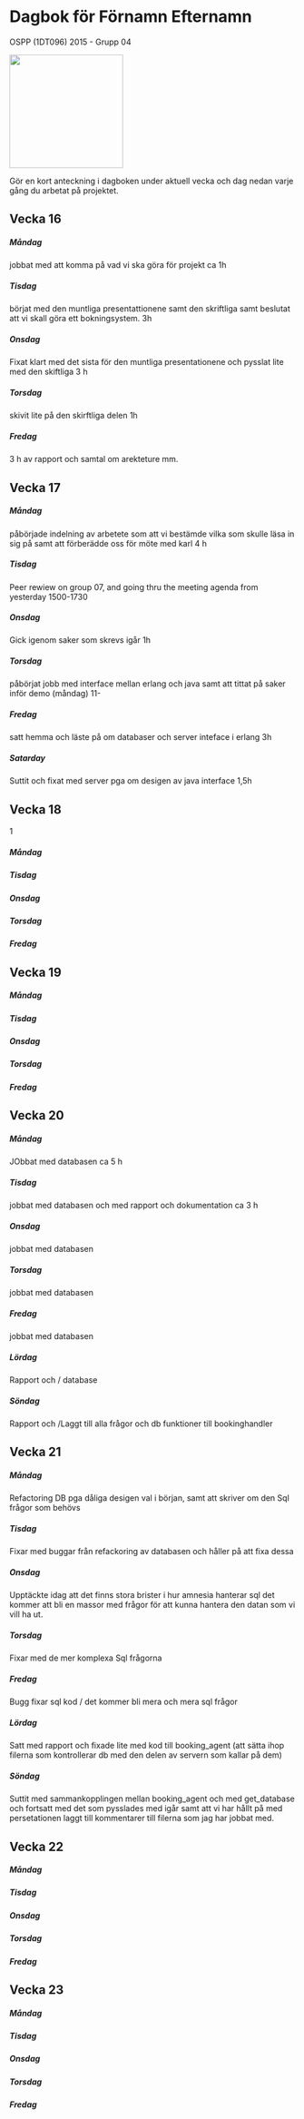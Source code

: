 # Dagbok för Förnamn Efternamn

OSPP (1DT096) 2015 - Grupp 04



<img src="../images/oskar.png" width="200">

Gör en kort anteckning i dagboken under aktuell vecka och dag nedan
varje gång du arbetat på projektet.

## Vecka 16

##### Måndag
jobbat med att komma på vad vi ska göra för projekt ca 1h
##### Tisdag
börjat med den muntliga presentattionene samt den skriftliga samt beslutat att vi skall göra ett bokningsystem. 3h
##### Onsdag
Fixat klart med det sista för den muntliga presentationene och pysslat lite med den skiftliga 3 h 
##### Torsdag
skivit lite på den skirftliga delen 1h
##### Fredag
3 h av rapport och samtal om arekteture mm. 
## Vecka 17

##### Måndag
påbörjade indelning av arbetete som att vi bestämde vilka som skulle läsa in sig på samt att förberädde oss för möte med karl 4 h
##### Tisdag
Peer rewiew on group 07, and going thru the meeting agenda from yesterday
1500-1730
##### Onsdag
Gick igenom saker som skrevs igår 1h
##### Torsdag
påbörjat jobb med interface mellan erlang och java samt att tittat på saker inför demo (måndag) 11-
##### Fredag
satt hemma och läste på om databaser och server inteface i erlang 3h
##### Satarday
Suttit och fixat med server pga om desigen av java interface  1,5h
## Vecka 18

1
##### Måndag

##### Tisdag

##### Onsdag

##### Torsdag

##### Fredag

## Vecka 19

##### Måndag

##### Tisdag

##### Onsdag

##### Torsdag

##### Fredag

## Vecka 20

##### Måndag
JObbat med databasen ca 5 h
##### Tisdag
jobbat med databasen och med rapport och dokumentation ca 3 h
##### Onsdag
jobbat med databasen
##### Torsdag
jobbat med databasen
##### Fredag
jobbat med databasen
##### Lördag
Rapport och  / database
##### Söndag 
Rapport och  /Laggt till alla frågor och db funktioner till bookinghandler
## Vecka 21

##### Måndag
Refactoring DB pga dåliga desigen val i början, samt att skriver om den Sql frågor som behövs
##### Tisdag
Fixar med buggar från refackoring av databasen och håller på att fixa dessa 
##### Onsdag
Upptäckte idag att det finns stora brister i hur amnesia hanterar sql det kommer att bli en massor med frågor för att kunna hantera den datan som vi vill ha ut.
##### Torsdag
Fixar med de mer komplexa Sql frågorna
##### Fredag
Bugg fixar sql kod / det kommer bli mera och mera sql frågor 
##### Lördag
Satt med rapport och fixade lite med kod till booking_agent (att sätta ihop filerna som kontrollerar db med den delen av servern som kallar på dem)
##### Söndag
Suttit med sammankopplingen mellan booking_agent och med get_database och fortsatt med det som pysslades med igår samt att vi har hållt på med persetationen
laggt till kommentarer till filerna som jag har jobbat med.
## Vecka 22

##### Måndag

##### Tisdag

##### Onsdag

##### Torsdag

##### Fredag

## Vecka 23

##### Måndag

##### Tisdag

##### Onsdag

##### Torsdag

##### Fredag
